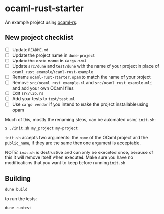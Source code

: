 # ocaml-rust-starter

An example project using [ocaml-rs](https://github.com/zshipko/ocaml-rs).

## New project checklist

- [ ] Update `README.md`
- [ ] Update the project name in `dune-project`
- [ ] Update the crate name in `Cargo.toml`
- [ ] Update `src/dune` and `test/dune` with the name of your project in place of `ocaml_rust_example`/`ocaml-rust-example`
- [ ] Rename `ocaml-rust-starter.opam` to match the name of your project
- [ ] Remove `src/ocaml_rust_example.ml` and `src/ocaml_rust_example.mli` and add your own OCaml files
- [ ] Edit `src/lib.rs`
- [ ] Add your tests to `test/test.ml`
- [ ] Use `cargo vendor` if you intend to make the project installable using opam

Much of this, mostly the renaming steps, can be automated using `init.sh`:

```shell
$ ./init.sh my_project my-project
```

`init.sh` accepts two arguments: the `name` of the OCaml project and the `public_name`, if they are the same then one argument is acceptable.

NOTE: `init.sh` is destructive and can only be executed once, because of this it will remove itself when executed. Make sure you have no modifications that you want to keep before running `init.sh`

## Building

    dune build

to run the tests:

    dune runtest


